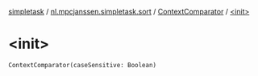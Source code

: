 [simpletask](../../index.md) / [nl.mpcjanssen.simpletask.sort](../index.md) / [ContextComparator](index.md) / [&lt;init&gt;](.)

# &lt;init&gt;

`ContextComparator(caseSensitive: Boolean)`